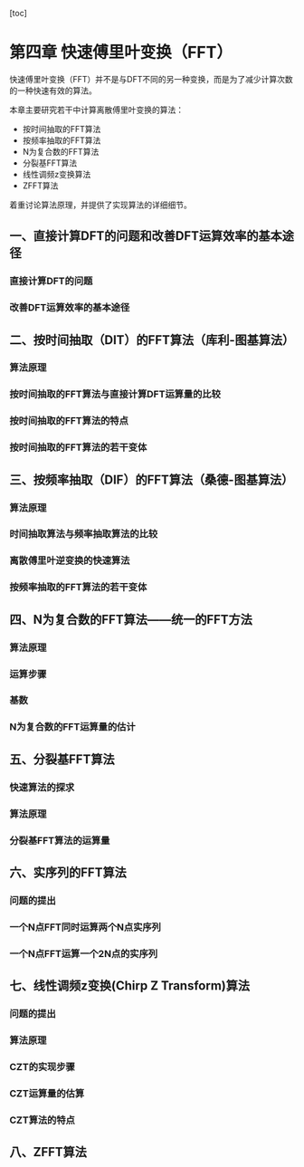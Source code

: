 [toc]
# 第四章 快速傅里叶变换（FFT）
快速傅里叶变换（FFT）并不是与DFT不同的另一种变换，而是为了减少计算次数的一种快速有效的算法。

本章主要研究若干中计算离散傅里叶变换的算法：
- 按时间抽取的FFT算法
- 按频率抽取的FFT算法
- N为复合数的FFT算法
- 分裂基FFT算法
- 线性调频z变换算法
- ZFFT算法

着重讨论算法原理，并提供了实现算法的详细细节。
## 一、直接计算DFT的问题和改善DFT运算效率的基本途径
### 直接计算DFT的问题
### 改善DFT运算效率的基本途径
## 二、按时间抽取（DIT）的FFT算法（库利-图基算法）
### 算法原理
### 按时间抽取的FFT算法与直接计算DFT运算量的比较
### 按时间抽取的FFT算法的特点
### 按时间抽取的FFT算法的若干变体
## 三、按频率抽取（DIF）的FFT算法（桑德-图基算法）
### 算法原理
### 时间抽取算法与频率抽取算法的比较
### 离散傅里叶逆变换的快速算法
### 按频率抽取的FFT算法的若干变体
## 四、N为复合数的FFT算法——统一的FFT方法
### 算法原理
### 运算步骤
### 基数
### N为复合数的FFT运算量的估计
## 五、分裂基FFT算法
### 快速算法的探求
### 算法原理
### 分裂基FFT算法的运算量
## 六、实序列的FFT算法
### 问题的提出
### 一个N点FFT同时运算两个N点实序列
### 一个N点FFT运算一个2N点的实序列
## 七、线性调频z变换(Chirp Z Transform)算法
### 问题的提出
### 算法原理
### CZT的实现步骤
### CZT运算量的估算
### CZT算法的特点
## 八、ZFFT算法
